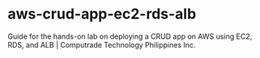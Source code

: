 # aws-crud-app-ec2-rds-alb
Guide for the hands-on lab on deploying a CRUD app on AWS using EC2, RDS, and ALB | Computrade Technology Philippines Inc.
